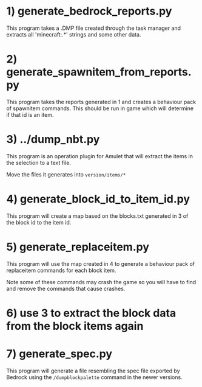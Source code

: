 # 1) generate_bedrock_reports.py

This program takes a .DMP file created through the task manager and extracts all 'minecraft:.*' strings and some other data.

# 2) generate_spawnitem_from_reports.py

This program takes the reports generated in 1 and creates a behaviour pack of spawnitem commands. This should be run in game which will determine if that id is an item.

# 3) ../dump_nbt.py

This program is an operation plugin for Amulet that will extract the items in the selection to a text file.

Move the files it generates into `version/items/*`

# 4) generate_block_id_to_item_id.py

This program will create a map based on the blocks.txt generated in 3 of the block id to the item id.

# 5) generate_replaceitem.py

This program will use the map created in 4 to generate a behaviour pack of replaceitem commands for each block item.

Note some of these commands may crash the game so you will have to find and remove the commands that cause crashes.

# 6) use 3 to extract the block data from the block items again

# 7) generate_spec.py

This program will generate a file resembling the spec file exported by Bedrock using the `/dumpblockpalette` command in the newer versions.
